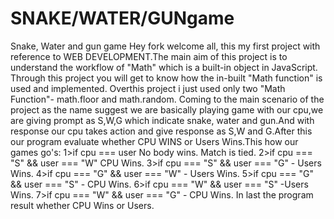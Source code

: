  # SNAKE/WATER/GUNgame
Snake, Water and gun game 
Hey fork welcome all, this my first project with reference to WEB DEVELOPMENT.The main aim of this project is to understand the workflow of "Math" which is a built-in object in JavaScript.
Through this project you will get to know how the in-built "Math function" is used and implemented. Overthis project i just used only two "Math Function"- math.floor and math.random.
Coming to the main scenario of the project as the name suggest we are basically playing game with our cpu,we are giving prompt as S,W,G which indicate snake, water and gun.And with response our cpu takes action and give response as S,W and G.After this our program evaluate whether CPU WINS or Users Wins.This how our games go's:
1>if cpu === user No body wins. Match is tied.
2>if cpu === "S" && user === "W" CPU Wins.
3>if cpu === "S" && user === "G" - Users Wins.
4>if cpu === "G" && user === "W" - Users Wins.
5>if cpu === "G" && user === "S" - CPU Wins.
6>if cpu === "W" && user === "S" -Users Wins.
7>if cpu === "W" && user === "G" - CPU Wins.
In last the program result whether CPU Wins or Users.

